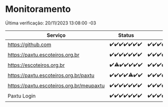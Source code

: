 # Monitoramento

Última verificação: 20/11/2023 13:08:00 -03

|Serviço|Status|Últimas 24h|
|---|---|---|
|https://github.com|<span title="2023-11-13: OK=24">✔️</span><span title="2023-11-14: OK=24">✔️</span><span title="2023-11-15: OK=24">✔️</span><span title="2023-11-16: OK=24">✔️</span><span title="2023-11-17: OK=24">✔️</span><span title="2023-11-18: OK=24">✔️</span><span title="2023-11-19: OK=17">✔️</span>|<span title="19/11/2023 14:03:00 -03 : 200">✔️</span><span title="19/11/2023 15:07:00 -03 : 200">✔️</span><span title="19/11/2023 16:02:00 -03 : 200">✔️</span><span title="19/11/2023 17:05:00 -03 : 200">✔️</span><span title="19/11/2023 18:03:00 -03 : 200">✔️</span><span title="19/11/2023 19:03:00 -03 : 200">✔️</span><span title="19/11/2023 20:05:00 -03 : 200">✔️</span><span title="19/11/2023 21:31:00 -03 : 200">✔️</span><span title="19/11/2023 22:48:00 -03 : 200">✔️</span><span title="19/11/2023 23:21:00 -03 : 200">✔️</span><span title="20/11/2023 00:07:00 -03 : 200">✔️</span><span title="20/11/2023 01:08:00 -03 : 200">✔️</span><span title="20/11/2023 02:06:00 -03 : 200">✔️</span><span title="20/11/2023 03:09:00 -03 : 200">✔️</span><span title="20/11/2023 04:06:00 -03 : 200">✔️</span><span title="20/11/2023 05:09:00 -03 : 200">✔️</span><span title="20/11/2023 06:07:00 -03 : 200">✔️</span><span title="20/11/2023 07:07:00 -03 : 200">✔️</span><span title="20/11/2023 08:04:00 -03 : 200">✔️</span><span title="20/11/2023 09:12:00 -03 : 200">✔️</span><span title="20/11/2023 10:11:00 -03 : 200">✔️</span><span title="20/11/2023 11:06:00 -03 : 200">✔️</span><span title="20/11/2023 12:06:00 -03 : 200">✔️</span><span title="20/11/2023 13:08:00 -03 : 200">✔️</span>|
|https://paxtu.escoteiros.org.br|<span title="2023-11-13: OK=24">✔️</span><span title="2023-11-14: OK=24">✔️</span><span title="2023-11-15: OK=24">✔️</span><span title="2023-11-16: OK=24">✔️</span><span title="2023-11-17: OK=24">✔️</span><span title="2023-11-18: OK=24">✔️</span><span title="2023-11-19: OK=17">✔️</span>|<span title="19/11/2023 14:03:00 -03 : 200">✔️</span><span title="19/11/2023 15:07:00 -03 : 200">✔️</span><span title="19/11/2023 16:02:00 -03 : 200">✔️</span><span title="19/11/2023 17:05:00 -03 : 200">✔️</span><span title="19/11/2023 18:03:00 -03 : 200">✔️</span><span title="19/11/2023 19:03:00 -03 : 200">✔️</span><span title="19/11/2023 20:05:00 -03 : 200">✔️</span><span title="19/11/2023 21:31:00 -03 : 200">✔️</span><span title="19/11/2023 22:48:00 -03 : 200">✔️</span><span title="19/11/2023 23:21:00 -03 : 200">✔️</span><span title="20/11/2023 00:07:00 -03 : 200">✔️</span><span title="20/11/2023 01:08:00 -03 : 200">✔️</span><span title="20/11/2023 02:06:00 -03 : 200">✔️</span><span title="20/11/2023 03:09:00 -03 : 200">✔️</span><span title="20/11/2023 04:06:00 -03 : 200">✔️</span><span title="20/11/2023 05:09:00 -03 : 200">✔️</span><span title="20/11/2023 06:07:00 -03 : 200">✔️</span><span title="20/11/2023 07:07:00 -03 : 200">✔️</span><span title="20/11/2023 08:04:00 -03 : 200">✔️</span><span title="20/11/2023 09:12:00 -03 : 200">✔️</span><span title="20/11/2023 10:11:00 -03 : 200">✔️</span><span title="20/11/2023 11:06:00 -03 : 200">✔️</span><span title="20/11/2023 12:06:00 -03 : 200">✔️</span><span title="20/11/2023 13:08:00 -03 : 200">✔️</span>|
|https://escoteiros.org.br|<span title="2023-11-13: OK=24">✔️</span><span title="2023-11-14: OK=23, Falhas=1">⚠️</span><span title="2023-11-15: OK=24">✔️</span><span title="2023-11-16: OK=24">✔️</span><span title="2023-11-17: OK=24">✔️</span><span title="2023-11-18: OK=24">✔️</span><span title="2023-11-19: OK=17">✔️</span>|<span title="19/11/2023 14:03:00 -03 : 200">✔️</span><span title="19/11/2023 15:07:00 -03 : 200">✔️</span><span title="19/11/2023 16:02:00 -03 : 200">✔️</span><span title="19/11/2023 17:05:00 -03 : 200">✔️</span><span title="19/11/2023 18:03:00 -03 : 200">✔️</span><span title="19/11/2023 19:04:00 -03 : 200">✔️</span><span title="19/11/2023 20:05:00 -03 : 200">✔️</span><span title="19/11/2023 21:31:00 -03 : 200">✔️</span><span title="19/11/2023 22:48:00 -03 : 200">✔️</span><span title="19/11/2023 23:21:00 -03 : 200">✔️</span><span title="20/11/2023 00:07:00 -03 : 200">✔️</span><span title="20/11/2023 01:08:00 -03 : 200">✔️</span><span title="20/11/2023 02:06:00 -03 : 200">✔️</span><span title="20/11/2023 03:09:00 -03 : 200">✔️</span><span title="20/11/2023 04:06:00 -03 : 200">✔️</span><span title="20/11/2023 05:09:00 -03 : 200">✔️</span><span title="20/11/2023 06:07:00 -03 : 200">✔️</span><span title="20/11/2023 07:07:00 -03 : 200">✔️</span><span title="20/11/2023 08:04:00 -03 : 200">✔️</span><span title="20/11/2023 09:12:00 -03 : 200">✔️</span><span title="20/11/2023 10:11:00 -03 : 200">✔️</span><span title="20/11/2023 11:06:00 -03 : 200">✔️</span><span title="20/11/2023 12:06:00 -03 : 200">✔️</span><span title="20/11/2023 13:08:00 -03 : 200">✔️</span>|
|https://paxtu.escoteiros.org.br/paxtu|<span title="2023-11-13: OK=24">✔️</span><span title="2023-11-14: OK=24">✔️</span><span title="2023-11-15: OK=24">✔️</span><span title="2023-11-16: OK=24">✔️</span><span title="2023-11-17: OK=23, Falhas=1">⚠️</span><span title="2023-11-18: OK=24">✔️</span><span title="2023-11-19: OK=17">✔️</span>|<span title="19/11/2023 14:03:00 -03 : 200">✔️</span><span title="19/11/2023 15:07:00 -03 : 200">✔️</span><span title="19/11/2023 16:02:00 -03 : 200">✔️</span><span title="19/11/2023 17:05:00 -03 : 200">✔️</span><span title="19/11/2023 18:03:00 -03 : 200">✔️</span><span title="19/11/2023 19:04:00 -03 : 200">✔️</span><span title="19/11/2023 20:05:00 -03 : 200">✔️</span><span title="19/11/2023 21:31:00 -03 : 200">✔️</span><span title="19/11/2023 22:48:00 -03 : 200">✔️</span><span title="19/11/2023 23:21:00 -03 : 200">✔️</span><span title="20/11/2023 00:07:00 -03 : 200">✔️</span><span title="20/11/2023 01:08:00 -03 : 200">✔️</span><span title="20/11/2023 02:06:00 -03 : 200">✔️</span><span title="20/11/2023 03:09:00 -03 : 200">✔️</span><span title="20/11/2023 04:06:00 -03 : 200">✔️</span><span title="20/11/2023 05:09:00 -03 : 200">✔️</span><span title="20/11/2023 06:07:00 -03 : 200">✔️</span><span title="20/11/2023 07:07:00 -03 : 200">✔️</span><span title="20/11/2023 08:04:00 -03 : 200">✔️</span><span title="20/11/2023 09:12:00 -03 : 200">✔️</span><span title="20/11/2023 10:11:00 -03 : 200">✔️</span><span title="20/11/2023 11:06:00 -03 : 200">✔️</span><span title="20/11/2023 12:06:00 -03 : 200">✔️</span><span title="20/11/2023 13:08:00 -03 : 200">✔️</span>|
|https://paxtu.escoteiros.org.br/meupaxtu|<span title="2023-11-13: OK=24">✔️</span><span title="2023-11-14: OK=24">✔️</span><span title="2023-11-15: OK=24">✔️</span><span title="2023-11-16: OK=24">✔️</span><span title="2023-11-17: OK=24">✔️</span><span title="2023-11-18: OK=24">✔️</span><span title="2023-11-19: OK=17">✔️</span>|<span title="19/11/2023 14:03:00 -03 : 200">✔️</span><span title="19/11/2023 15:07:00 -03 : 200">✔️</span><span title="19/11/2023 16:02:00 -03 : 200">✔️</span><span title="19/11/2023 17:05:00 -03 : 200">✔️</span><span title="19/11/2023 18:03:00 -03 : 200">✔️</span><span title="19/11/2023 19:04:00 -03 : 200">✔️</span><span title="19/11/2023 20:05:00 -03 : 200">✔️</span><span title="19/11/2023 21:31:00 -03 : 200">✔️</span><span title="19/11/2023 22:48:00 -03 : 200">✔️</span><span title="19/11/2023 23:21:00 -03 : 200">✔️</span><span title="20/11/2023 00:07:00 -03 : 200">✔️</span><span title="20/11/2023 01:08:00 -03 : 200">✔️</span><span title="20/11/2023 02:06:00 -03 : 200">✔️</span><span title="20/11/2023 03:09:00 -03 : 200">✔️</span><span title="20/11/2023 04:06:00 -03 : 200">✔️</span><span title="20/11/2023 05:09:00 -03 : 200">✔️</span><span title="20/11/2023 06:07:00 -03 : 200">✔️</span><span title="20/11/2023 07:07:00 -03 : 200">✔️</span><span title="20/11/2023 08:04:00 -03 : 200">✔️</span><span title="20/11/2023 09:12:00 -03 : 200">✔️</span><span title="20/11/2023 10:11:00 -03 : 200">✔️</span><span title="20/11/2023 11:06:00 -03 : 200">✔️</span><span title="20/11/2023 12:06:00 -03 : 200">✔️</span><span title="20/11/2023 13:08:00 -03 : 200">✔️</span>|
|Paxtu Login|<span title="2023-11-13: OK=24">✔️</span><span title="2023-11-14: OK=24">✔️</span><span title="2023-11-15: OK=24">✔️</span><span title="2023-11-16: OK=24">✔️</span><span title="2023-11-17: OK=24">✔️</span><span title="2023-11-18: OK=24">✔️</span><span title="2023-11-19: OK=17">✔️</span>|<span title="19/11/2023 14:03:00 -03 : 200">✔️</span><span title="19/11/2023 15:07:00 -03 : 200">✔️</span><span title="19/11/2023 16:02:00 -03 : 200">✔️</span><span title="19/11/2023 17:05:00 -03 : 200">✔️</span><span title="19/11/2023 18:03:00 -03 : 200">✔️</span><span title="19/11/2023 19:04:00 -03 : 200">✔️</span><span title="19/11/2023 20:05:00 -03 : 200">✔️</span><span title="19/11/2023 21:31:00 -03 : 200">✔️</span><span title="19/11/2023 22:48:00 -03 : 200">✔️</span><span title="19/11/2023 23:21:00 -03 : 200">✔️</span><span title="20/11/2023 00:07:00 -03 : 200">✔️</span><span title="20/11/2023 01:08:00 -03 : 200">✔️</span><span title="20/11/2023 02:06:00 -03 : 200">✔️</span><span title="20/11/2023 03:09:00 -03 : 200">✔️</span><span title="20/11/2023 04:06:00 -03 : 200">✔️</span><span title="20/11/2023 05:09:00 -03 : 200">✔️</span><span title="20/11/2023 06:07:00 -03 : 200">✔️</span><span title="20/11/2023 07:07:00 -03 : 200">✔️</span><span title="20/11/2023 08:04:00 -03 : 200">✔️</span><span title="20/11/2023 09:12:00 -03 : 200">✔️</span><span title="20/11/2023 10:11:00 -03 : 200">✔️</span><span title="20/11/2023 11:06:00 -03 : 200">✔️</span><span title="20/11/2023 12:06:00 -03 : 200">✔️</span><span title="20/11/2023 13:08:00 -03 : 200">✔️</span>|
